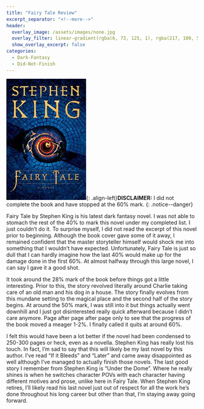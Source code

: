 ```yaml
---
title: "Fairy Tale Review"
excerpt_separator: "<!--more-->"
header:
  overlay_image: /assets/images/none.jpg
  overlay_filter: linear-gradient(rgba(6, 73, 125, 1), rgba(217, 100, 50, 1))
  show_overlay_excerpt: false
categories:
  - Dark-Fantasy
  - Did-Not-Finish
---
```

![fairy-tale-cover](/assets/images/fairy-tale.jpg){: .align-left}**DISCLAIMER:** I did not complete the book and have stopped at the 60% mark.
{: .notice--danger}

Fairy Tale by Stephen King is his latest dark fantasy novel. I was not able to stomach the rest of the 40% to mark this novel under my completed list. I just couldn’t do it. To surprise myself, I did not read the excerpt of this novel prior to beginning. Although the book cover gave some of it away, I remained confident that the master storyteller himself would shock me into something that I wouldn’t have expected. Unfortunately, Fairy Tale is just so dull that I can hardly imagine how the last 40% would make up for the damage done in the first 60%. At almost halfway through this large novel, I can say I gave it a good shot.

It took around the 28% mark of the book before things got a little interesting. Prior to this, the story revolved literally around Charlie taking care of an old man and his dog in a house. The story finally evolves from this mundane setting to the magical place and the second half of the story begins. At around the 50% mark, I was still into it but things actually went downhill and I just got disinterested really quick afterward because I didn’t care anymore. Page after page after page only to see that the progress of the book moved a meager 1-2%. I finally called it quits at around 60%.

I felt this would have been a lot better if the novel had been condensed to 250-300 pages or heck, even as a novella. Stephen King has really lost his touch. In fact, I’m sad to say that this will likely be my last novel by this author. I’ve read “If it Bleeds” and “Later” and came away disappointed as well although I’ve managed to actually finish those novels. The last good story I remember from Stephen King is “Under the Dome”. Where he really shines is when he switches character POVs with each character having different motives and prose, unlike here in Fairy Tale. When Stephen King retires, I’ll likely read his last novel just out of respect for all the work he’s done throughout his long career but other than that, I’m staying away going forward.